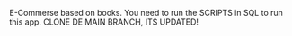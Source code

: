 E-Commerse based on books.
You need to run the SCRIPTS in SQL to run this app.
CLONE DE MAIN BRANCH, ITS UPDATED! 
